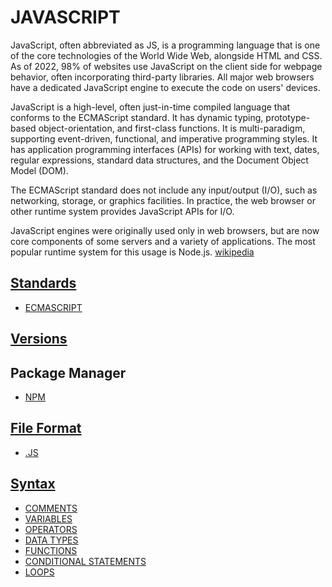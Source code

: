 # JAVASCRIPT

JavaScript, often abbreviated as JS, is a programming language that is one of the core technologies of the World Wide Web, alongside HTML and CSS. As of 2022, 98% of websites use JavaScript on the client side for webpage behavior, often incorporating third-party libraries. All major web browsers have a dedicated JavaScript engine to execute the code on users' devices.

JavaScript is a high-level, often just-in-time compiled language that conforms to the ECMAScript standard. It has dynamic typing, prototype-based object-orientation, and first-class functions. It is multi-paradigm, supporting event-driven, functional, and imperative programming styles. It has application programming interfaces (APIs) for working with text, dates, regular expressions, standard data structures, and the Document Object Model (DOM).

The ECMAScript standard does not include any input/output (I/O), such as networking, storage, or graphics facilities. In practice, the web browser or other runtime system provides JavaScript APIs for I/O.

JavaScript engines were originally used only in web browsers, but are now core components of some servers and a variety of applications. The most popular runtime system for this usage is Node.js. [wikipedia](https://en.wikipedia.org/wiki/JavaScript)

<!-- ## How to get started -->

<!-- - [ESMODULES]() -->
<!-- - [COMMONJS]() -->

## [Standards](../../../../../KEYWORDS/Standards.md)

- [ECMASCRIPT](../../../../../LEVEL-6/SCIENCE/COMPUTER-SCIENCE/PROGRAMMING/PROGRAMMING-LANGUAGES/JAVASCRIPT/ECMASCRIPT.md)

<!-- - [E4X]() -->

<!-- ### File Format -->

<!-- - [JSON]() -->

<!-- ## web development techniques -->

<!-- - [AJAX]() -->

<!-- ## Package Manager -->
<!-- - [YARN]() -->
<!-- - [BOWERJS]()	 -->

## [Versions](../../../../../KEYWORDS/Versions.md)

<!-- - [ES5]() -->
<!-- - [ES6]() -->
<!-- - [ES7]() -->
<!-- - [ES2019]() -->
<!-- - [ES2020]() -->

<!-- ## Superset -->
<!-- - [TYPESCRIPT]() -->

<!-- # TYPESCRIPT -->

<!-- ## [Syntax](../../../../../KEYWORDS/Syntax.md) -->

<!-- - [PROPERTIES]() -->
<!-- - [METHODS]() -->

<!-- ## Resources -->
<!-- https://www.typescriptlang.org/ -->
<!-- https://en.wikipedia.org/wiki/TypeScript -->
<!-- https://www.w3schools.com/typescript/ -->
<!-- https://www.codecademy.com/learn/learn-typescript -->

<!-- ## Compiler -->

<!-- ## Libraries -->

<!-- - [JQUERY]() -->
<!-- - [D3JS]() -->

<!-- ## Frameworks -->

<!-- ### Frontend -->

<!-- - [ASTRO]() -->

<!-- - [BACKBONE JS]() -->

<!-- - [VUE]() -->

<!-- #### Versions -->
<!-- - [VUE 2]() -->
<!-- - [VUE 3]() -->
<!-- #### Framework -->
<!-- - [NUXT]() -->
<!-- - [VUETIFY]() -->
<!-- #### State Management -->
<!-- - [VUEX]() -->
<!-- - [PINIA]() -->

<!-- - [PHASER JS]() -->

<!-- - [SVELTE]() -->

<!-- - [REACT]() -->

<!-- #### Framework -->
<!-- - [GATSBY]() -->
<!-- - [NEXT JS]() -->

<!-- - [STENCIL JS]() -->

<!-- - [SOLID JS]() -->

<!-- #### Framework -->
<!-- - [SOLID JS START]() -->

<!-- - [ANGULAR]() -->

<!-- #### UI Development -->

<!-- - [STORYBOOK JS]() -->

<!-- ## JavaScript Engine -->

<!-- - [V8ENGINE]() -->

<!-- ### environment -->

<!-- - [BUN]() -->
<!-- https://bun.sh/ -->

<!-- - [DENO]() -->
<!-- https://deno.land/ -->

<!-- - [NODE JS]() -->

<!-- https://www.youtube.com/playlist?list=PL4cUxeGkcC9gcy9lrvMJ75z9maRw4byYp -->

<!-- #### headless, Content Management Systems (CMS) -->

<!-- - [STRAPI CMS]() -->

## Package Manager

- [NPM](../../../../../LEVEL-6/SCIENCE/COMPUTER-SCIENCE/PROGRAMMING/PROGRAMMING-LANGUAGES/JAVASCRIPT/NPM.md)

<!-- - [CREATE REACT APP]()  -->
<!-- create-react-app -->

<!-- ##### promise-based HTTP Client -->
<!-- - [AXIOS]() -->

<!-- ##### JavaScript Task Runner -->

<!-- - [GRUNT JS]() -->

<!-- https://www.youtube.com/playlist?list=PL4cUxeGkcC9j85fkVyCzCMJDfteLtrl_y -->

<!-- - [GULP JS]() -->

<!-- - [NPX]() -->
<!-- - [NVM]() -->

## [File Format](../../../../../KEYWORDS/File-Format.md)

- [.JS](../../../../../LEVEL-6/SCIENCE/COMPUTER-SCIENCE/PROGRAMMING/PROGRAMMING-LANGUAGES/JAVASCRIPT/JS.md)

## [Syntax](../../../../../KEYWORDS/Syntax.md)

- [COMMENTS](../../../../../LEVEL-6/SCIENCE/COMPUTER-SCIENCE/PROGRAMMING/PROGRAMMING-LANGUAGES/JAVASCRIPT/COMMENTS.md)
- [VARIABLES](../../../../../LEVEL-6/SCIENCE/COMPUTER-SCIENCE/PROGRAMMING/PROGRAMMING-LANGUAGES/JAVASCRIPT/VARIABLES.md)
- [OPERATORS](../../../../../LEVEL-6/SCIENCE/COMPUTER-SCIENCE/PROGRAMMING/PROGRAMMING-LANGUAGES/JAVASCRIPT/OPERATORS.md)
- [DATA TYPES](../../../../../LEVEL-6/SCIENCE/COMPUTER-SCIENCE/PROGRAMMING/PROGRAMMING-LANGUAGES/JAVASCRIPT/DATA-TYPES.md)
- [FUNCTIONS](../../../../../LEVEL-6/SCIENCE/COMPUTER-SCIENCE/PROGRAMMING/PROGRAMMING-LANGUAGES/JAVASCRIPT/FUNCTIONS.md)
- [CONDITIONAL STATEMENTS](../../../../../LEVEL-6/SCIENCE/COMPUTER-SCIENCE/PROGRAMMING/PROGRAMMING-LANGUAGES/JAVASCRIPT/CONDITIONAL-STATEMENTS.md)
- [LOOPS](../../../../../LEVEL-6/SCIENCE/COMPUTER-SCIENCE/PROGRAMMING/PROGRAMMING-LANGUAGES/JAVASCRIPT/LOOPS.md)


<!-- ## Resources -->
<!-- https://www.w3schools.com/js/ -->
<!-- https://www.codecademy.com/catalog/language/javascript -->
<!-- https://developer.mozilla.org/en-US/docs/Web/JavaScript -->
<!-- https://code.visualstudio.com/docs/languages/javascript -->
